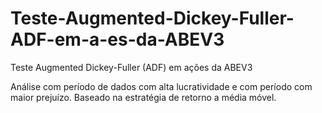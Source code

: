 # Teste-Augmented-Dickey-Fuller-ADF-em-a-es-da-ABEV3
Teste Augmented Dickey-Fuller (ADF) em ações da ABEV3

Análise com período de dados com alta lucratividade e com período com maior prejuízo. Baseado na estratégia de retorno a média móvel. 

